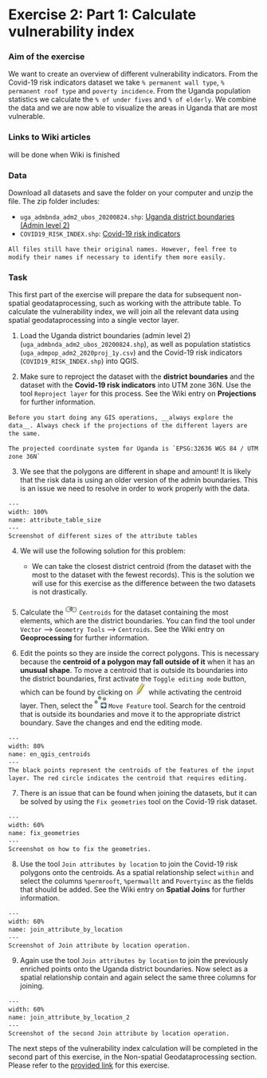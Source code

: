 # Exercise 2: Part 1: Calculate vulnerability index

### Aim of the exercise
We want to create an overview of different vulnerability indicators. From the Covid-19 risk indicators dataset we take `% permanent wall type`, `% permanent roof type` and `poverty incidence`. From the Uganda population statistics we calculate the `% of under fives` and `% of elderly`. We combine the data and we are now able to visualize the areas in Uganda that are most vulnerable.

### Links to Wiki articles
will be done when Wiki is finished

### Data
Download all datasets and save the folder on your computer and unzip the file. The zip folder includes:
- `uga_admbnda_adm2_ubos_20200824.shp`: [Uganda district boundaries (Admin level 2)](https://data.humdata.org/dataset/cod-ab-uga)
- `COVID19_RISK_INDEX.shp`: [Covid-19 risk indicators](https://data.humdata.org/dataset/covid19_risk_index)


```{Hint}
All files still have their original names. However, feel free to modify their names if necessary to identify them more easily.
```

### Task
This first part of the exercise will prepare the data for subsequent non-spatial geodataprocessing, such as working with the attribute table. To calculate the vulnerability index, we will join all the relevant data using spatial geodataprocessing into a single vector layer.

1. Load the Uganda district boundaries (admin level 2) (`uga_admbnda_adm2_ubos_20200824.shp`), as well as population statistics (`uga_admpop_adm2_2020proj_1y.csv`) and the Covid-19 risk indicators (`COVID19_RISK_INDEX.shp`) into QGIS.

2. Make sure to reproject the dataset with the __district boundaries__ and the dataset with the __Covid-19 risk indicators__ into UTM zone 36N. Use the tool `Reproject layer` for this process. See the Wiki entry on __Projections__ for further information.

```{Attention}
Before you start doing any GIS operations, __always explore the data__. Always check if the projections of the different layers are the same.
```

```{Hint}
The projected coordinate system for Uganda is `EPSG:32636 WGS 84 / UTM zone 36N`
```

3. We see that the polygons are different in shape and amount! It is likely that the risk data is using an older version of the admin boundaries. This is an issue we need to resolve in order to work properly with the data.

```{figure} /fig/en_ex3_1_attribute_table_size.png
---
width: 100%
name: attribute_table_size
---
Screenshot of different sizes of the attribute tables
```

4. We will use the following solution for this problem:
    - We can take the closest district centroid (from the dataset with the most to the dataset with the fewest records). This is the solution we will use for this exercise as the difference between the two datasets is not drastically.

5. Calculate the ![](/fig/mAlgorithmCentroids.png) `Centroids` for the dataset containing the most elements, which are the district boundaries. You can find the tool under `Vector` --> `Geometry Tools` --> `Centroids`. See the Wiki entry on __Geoprocessing__ for further information.

6. Edit the points so they are inside the correct polygons. This is necessary because the __centroid of a polygon may fall outside of it__ when it has an __unusual shape__. To move a centroid that is outside its boundaries into the district boundaries, first activate the `Toggle editing mode` button, which can be found by clicking on ![](/fig/mActionToggleEditing.png) while activating the centroid layer. Then, select the ![](/fig/mActionMoveFeaturePoint.png) `Move Feature` tool. Search for the centroid that is outside its boundaries and move it to the appropriate district boundary. Save the changes and end the editing mode.

```{figure} /fig/en_centroids_screenshot_red.png
---
width: 80%
name: en_qgis_centroids
---
The black points represent the centroids of the features of the input layer. The red circle indicates the centroid that requires editing.
```

7. There is an issue that can be found when joining the datasets, but it can be solved by using the `Fix geometries` tool on the Covid-19 risk dataset.

```{figure} /fig/en_ex3_1_fix_geometries.PNG
---
width: 60%
name: fix_geometries
---
Screenshot on how to fix the geometries.
```

8. Use the tool `Join attributes by location` to join the Covid-19 risk polygons onto the centroids. As a spatial relationship select `within` and select the columns `%permrooft`, `%permwallt` and `Povertyinc` as the fields that should be added. See the Wiki entry on __Spatial Joins__ for further information.

```{figure} /fig/en_ex3_1_join_attribute_location_1.PNG
---
width: 60%
name: join_attribute_by_location
---
Screenshot of Join attribute by location operation.
```

9. Again use the tool `Join attributes by location` to join the previously enriched points onto the Uganda district boundaries. Now select as a spatial relationship contain and again select the same three columns for joining.

```{figure} /fig/en_ex3_1_join_attribute_location_2.PNG
---
width: 60%
name: join_attribute_by_location_2
---
Screenshot of the second Join attribute by location operation.
```

The next steps of the vulnerability index calculation will be completed in the second part of this exercise, in the Non-spatial Geodataprocessing section. Please refer to the [provided link](/content/Modul_5/en_qgis_non_spatial_tools_ex2.md) for this exercise.